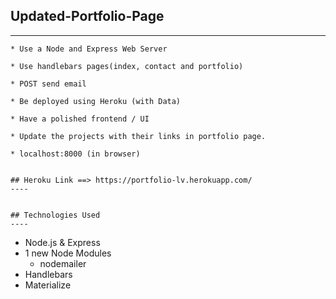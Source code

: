 ## Updated-Portfolio-Page
----
```
* Use a Node and Express Web Server
```
```
* Use handlebars pages(index, contact and portfolio)
```
```
* POST send email
```
```
* Be deployed using Heroku (with Data)
```
```
* Have a polished frontend / UI
```
```
* Update the projects with their links in portfolio page.
```
```
* localhost:8000 (in browser)
```

```

## Heroku Link ==> https://portfolio-lv.herokuapp.com/
----

```

```

## Technologies Used
----
```

* Node.js & Express
* 1 new Node Modules
    - nodemailer
* Handlebars
* Materialize

```
